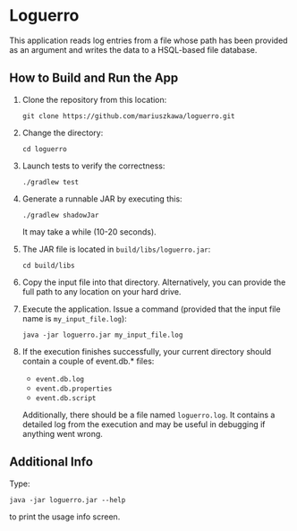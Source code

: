 # Loguerro

This application reads log entries from a file whose path has been provided as an argument and writes the data 
to a HSQL-based file database.

## How to Build and Run the App

1. Clone the repository from this location:

   `git clone https://github.com/mariuszkawa/loguerro.git`
   
2. Change the directory:

   `cd loguerro`
   
3. Launch tests to verify the correctness:

   `./gradlew test`

4. Generate a runnable JAR by executing this:

   `./gradlew shadowJar`
   
   It may take a while (10-20 seconds).
   
5. The JAR file is located in `build/libs/loguerro.jar`:

   `cd build/libs`
   
6. Copy the input file into that directory. Alternatively, you can provide the full path to any location 
   on your hard drive.

7. Execute the application. Issue a command (provided that the input file name is `my_input_file.log`):

   `java -jar loguerro.jar my_input_file.log`
   
8. If the execution finishes successfully, your current directory should contain a couple of event.db.* files:

   - `event.db.log`
   - `event.db.properties`
   - `event.db.script`   
   
   Additionally, there should be a file named `loguerro.log`. It contains a detailed log from the execution 
   and may be useful in debugging if anything went wrong.

## Additional Info

Type:

`java -jar loguerro.jar --help`

to print the usage info screen.

